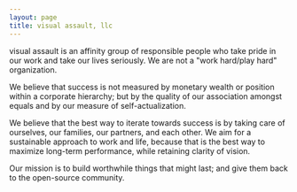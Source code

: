```yaml
---
layout: page
title: visual assault, llc
---
```


visual assault is an affinity group of responsible people who take pride
in our work and take our lives seriously. We are not a "work hard/play
hard" organization.

We believe that success is not measured by monetary wealth or position
within a corporate hierarchy; but by the quality of our association
amongst equals and by our measure of self-actualization.

We believe that the best way to iterate towards success is by taking care
of ourselves, our families, our partners, and each other. We aim for a
sustainable approach to work and life, because that is the best way to
maximize long-term performance, while retaining clarity of vision.

Our mission is to build worthwhile things that might last; and give them
back to the open-source community.
